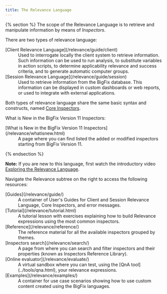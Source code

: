 ```yaml
---
title: The Relevance Language
---
```


{% section %}
The scope of the Relevance Language is to retrieve and manipulate information by means of *Inspectors*. 

<p>There are two types of relevance language:

<dl>
  <dt>[Client Relevance Language](/relevance/guide/client)</dt>
  <dd>Used to interrogate locally the client system to retrieve information. Such information can be used to run analysis, to substitute variables in action scripts, <!--or, combined and correlated with other information in a Boolean expression, -->to determine applicability relevance and success criteria, and to generate automatic computer groups.</dd>
  
  <dt>[Session Relevance Language](/relevance/guide/session)</dt>
  <dd>Used to retrieve information from the BigFix database. This information can be displayed in custom dashboards or web reports, or used to integrate with external applications.</dd>
</dl>

Both types of relevance language share the same basic syntax and constructs, named [Core Inspectors](/relevance/guide/basics/)<!--, when building the expressions-->.</p>

<p>What is New in the BigFix Version 11 Inspectors:
<dl>
  <dt>[What is New in the BigFix Version 11 Inspectors](/relevance/whatisnew.html)</dt>
  <dd>A page where you can find listed the added or modified inspectors starting from BigFix Version 11.</dd>
 </dl>
</p>
{% endsection %}

**Note:** If you are new to this language, first watch the introductory video [Exploring the Relevance Language](https://www.youtube.com/watch?v=7fyGn3Inw1s ).


Navigate the Relevance subtree on the right to access the following resources:
<!-- a Tutorial, the User's Guides, the clickable list of inspectors grouped by themes, the list of inspectors and properties that you can search and filter (known as Inspectors Reference Library), and to access a Linux CentOS virtual sandbox where you can evaluate your relevance expressions for Linux.-->
<dl>
  <dt>[Guides](/relevance/guide/)</dt>
  <dd>A container of User's Guides for Client and Session Relevance Language, Core Inspectors, and error messages.</dd>
  
  <dt>[Tutorial](/relevance/tutorial.html)</dt>
  <dd>A tutorial lesson with exercises explaining how to build Relevance expressions using the most common inspectors.</dd>

  <dt>[Reference](/relevance/reference/)</dt>
  <dd>The reference material for all the available inspectors grouped by themes.</dd>
  
  <dt>[Inspectors search](/relevance/search/)</dt>
  <dd>A page from where you can search and filter inspectors and their properties (known as Inspectors Reference Library).</dd>

  <dt>[Online evaluator](/relevance/evaluate/)</dt>
  <dd>A virtual sandbox where you can test, using the [QnA tool](../tools/qna.html), your relevance expressions.</dd>
    
  <dt>[Examples](/relevance/examples/)</dt>
  <dd>A container for use case scenarios showing how to use custom content created using the BigFix languages.</dd>
</dl>
